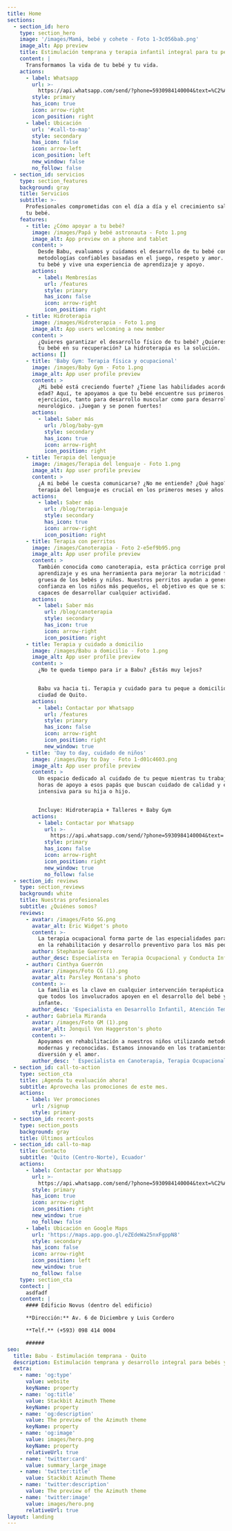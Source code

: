 ```yaml
---
title: Home
sections:
  - section_id: hero
    type: section_hero
    image: '/images/Mamá, bebé y cohete - Foto 1-3c056bab.png'
    image_alt: App preview
    title: Estimulación temprana y terapia infantil integral para tu peque
    content: |
      Transformamos la vida de tu bebé y tu vida.
    actions:
      - label: Whatsapp
        url: >-
          https://api.whatsapp.com/send/?phone=5930984140004&text=%C2%A1Hola+Babu!,+%20quisiera+contratar+uno+de+sus+servicios&app_absent=0
        style: primary
        has_icon: true
        icon: arrow-right
        icon_position: right
      - label: Ubicación
        url: '#call-to-map'
        style: secondary
        has_icon: false
        icon: arrow-left
        icon_position: left
        new_window: false
        no_follow: false
  - section_id: servicios
    type: section_features
    background: gray
    title: Servicios
    subtitle: >-
      Profesionales comprometidas con el día a día y el crecimiento saludable de
      tu bebé.
    features:
      - title: ¿Cómo apoyar a tu bebé?
        image: /images/Papá y bebé astronauta - Foto 1.png
        image_alt: App preview on a phone and tablet
        content: >
          Desde Babu, evaluamos y cuidamos el desarrollo de tu bebé con
          metodologías confiables basadas en el juego, respeto y amor. Ven con
          tu bebé y vive una experiencia de aprendizaje y apoyo.
        actions:
          - label: Membresías
            url: /features
            style: primary
            has_icon: false
            icon: arrow-right
            icon_position: right
      - title: Hidroterapia
        image: /images/Hidroterapia - Foto 1.png
        image_alt: App users welcoming a new member
        content: >
          ¿Quieres garantizar el desarrollo físico de tu bebé? ¿Quieres apoyar a
          tu bebé en su recuperación? La hidroterapia es la solución.
        actions: []
      - title: 'Baby Gym: Terapia física y ocupacional'
        image: /images/Baby Gym - Foto 1.png
        image_alt: App user profile preview
        content: >
          ¿Mi bebé está creciendo fuerte? ¿Tiene las habilidades acorde a su
          edad? Aquí, te apoyamos a que tu bebé encuentre sus primeros
          ejercicios, tanto para desarrollo muscular como para desarrollo
          neurológico. ¡Juegan y se ponen fuertes!
        actions:
          - label: Saber más
            url: /blog/baby-gym
            style: secondary
            has_icon: true
            icon: arrow-right
            icon_position: right
      - title: Terapia del lenguaje
        image: /images/Terapia del lenguaje - Foto 1.png
        image_alt: App user profile preview
        content: >
          ¿A mi bebé le cuesta comunicarse? ¿No me entiende? ¿Qué hago? La
          terapia del lenguaje es crucial en los primeros meses y años.
        actions:
          - label: Saber más
            url: /blog/terapia-lenguaje
            style: secondary
            has_icon: true
            icon: arrow-right
            icon_position: right
      - title: Terapia con perritos
        image: /images/Canoterapia - Foto 2-e5ef9b95.png
        image_alt: App user profile preview
        content: >
          También conocida como canoterapia, esta práctica corrige problemas de
          aprendizaje y es una herramienta para mejorar la motricidad fina y
          gruesa de los bebés y niños. Nuestros perritos ayudan a generar
          confianza en los niños más pequeños, el objetivo es que se sientan
          capaces de desarrollar cualquier actividad.
        actions:
          - label: Saber más
            url: /blog/canoterapia
            style: secondary
            has_icon: true
            icon: arrow-right
            icon_position: right
      - title: Terapia y cuidado a domicilio
        image: /images/Babu a domicilio - Foto 1.png
        image_alt: App user profile preview
        content: >
          ¿No te queda tiempo para ir a Babu? ¿Estás muy lejos?


          Babu va hacia ti. Terapia y cuidado para tu peque a domicilio en la
          ciudad de Quito.
        actions:
          - label: Contactar por Whatsapp
            url: /features
            style: primary
            has_icon: false
            icon: arrow-right
            icon_position: right
            new_window: true
      - title: 'Day to day, cuidado de niños'
        image: /images/Day to Day - Foto 1-d01c4603.png
        image_alt: App user profile preview
        content: >
          Un espacio dedicado al cuidado de tu peque mientras tu trabajas. 4
          horas de apoyo a esos papás que buscan cuidado de calidad y educación
          intensiva para su hija o hijo.


          Incluye: Hidroterapia + Talleres + Baby Gym
        actions:
          - label: Contactar por Whatsapp
            url: >-
              https://api.whatsapp.com/send/?phone=5930984140004&text=¡Hola+Babu!,+me+interesa+su+servicio+Day+to+Day&app_absent=0
            style: primary
            has_icon: false
            icon: arrow-right
            icon_position: right
            new_window: true
            no_follow: false
  - section_id: reviews
    type: section_reviews
    background: white
    title: Nuestras profesionales
    subtitle: ¿Quiénes somos?
    reviews:
      - avatar: /images/Foto SG.png
        avatar_alt: Eric Widget's photo
        content: >-
          La terapia ocupacional forma parte de las especialidades para apoyar
          en la rehabilitación y desarrollo preventivo para los más pequeños.
        author: Stephanie Guerrero
        author_desc: Especialista en Terapia Ocupacional y Conducta Infantil
      - author: Cinthya Guerrón
        avatar: /images/Foto CG (1).png
        avatar_alt: Parsley Montana's photo
        content: >-
          La familia es la clave en cualquier intervención terapéutica. Cuidamos
          que todos los involucrados apoyen en el desarrollo del bebé y del
          infante.
        author_desc: 'Especialista en Desarrollo Infantil, Atención Temprana y Fisioterapia'
      - author: Gabriela Miranda
        avatar: /images/Foto GM (1).png
        avatar_alt: Jonquil Von Haggerston's photo
        content: >-
          Apoyamos en rehabilitación a nuestros niños utilizando metodologías
          modernas y reconocidas. Estamos innovando en los tratamientos desde la
          diversión y el amor.
        author_desc: ' Especialista en Canoterapia, Terapia Ocupacional y Gestión Clínica Infantil'
  - section_id: call-to-action
    type: section_cta
    title: ¡Agenda tu evaluación ahora!
    subtitle: Aprovecha las promociones de este mes.
    actions:
      - label: Ver promociones
        url: /signup
        style: primary
  - section_id: recent-posts
    type: section_posts
    background: gray
    title: Últimos artículos
  - section_id: call-to-map
    title: Contacto
    subtitle: 'Quito (Centro-Norte), Ecuador'
    actions:
      - label: Contactar por Whatsapp
        url: >-
          https://api.whatsapp.com/send/?phone=5930984140004&text=%C2%A1Hola+Babu!,+%20quisiera+contratar+uno+de+sus+servicios&app_absent=0
        style: primary
        has_icon: true
        icon: arrow-right
        icon_position: right
        new_window: true
        no_follow: false
      - label: Ubicación en Google Maps
        url: 'https://maps.app.goo.gl/eZEdeWa25nxFgppN8'
        style: secondary
        has_icon: false
        icon: arrow-right
        icon_position: left
        new_window: true
        no_follow: false
    type: section_cta
    contect: |
      asdfadf
    content: |
      #### Edificio Novus (dentro del edificio)

      **Dirección:** Av. 6 de Diciembre y Luis Cordero

      **Telf.** (+593) 098 414 0004

      ######
seo:
  title: Babu - Estimulación temprana - Quito
  description: Estimulación temprana y desarrollo integral para bebés y niños
  extra:
    - name: 'og:type'
      value: website
      keyName: property
    - name: 'og:title'
      value: Stackbit Azimuth Theme
      keyName: property
    - name: 'og:description'
      value: The preview of the Azimuth theme
      keyName: property
    - name: 'og:image'
      value: images/hero.png
      keyName: property
      relativeUrl: true
    - name: 'twitter:card'
      value: summary_large_image
    - name: 'twitter:title'
      value: Stackbit Azimuth Theme
    - name: 'twitter:description'
      value: The preview of the Azimuth theme
    - name: 'twitter:image'
      value: images/hero.png
      relativeUrl: true
layout: landing
---
```

